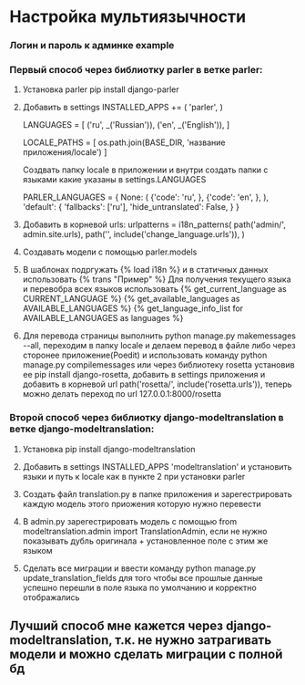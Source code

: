 # Настройка мультиязычности

### Логин и пароль к админке example

### Первый способ через библиотку parler в ветке parler:

1) Установка parler pip install django-parler

2) Добавить в settings 
   INSTALLED_APPS += (
       'parler',
   )
   
   LANGUAGES = [
       ('ru', _('Russian')),
       ('en', _('English')),
   ]
   
   LOCALE_PATHS = [
       os.path.join(BASE_DIR, 'название приложения/locale')
   ]
   
   Создвать папку locale в приложении и внутри создать папки с языками какие 
   указаны в settings.LANGUAGES
   
   PARLER_LANGUAGES = {
       None: (
           {'code': 'ru', },
           {'code': 'en', },
       ),
       'default': {
           'fallbacks': ['ru'],
           'hide_untranslated': False,
       }
   }

3) Добавить в корневой urls:
   urlpatterns = i18n_patterns(
       path('admin/', admin.site.urls),
       path('', include('change_language.urls')),
   )

4) Создавать модели с помощью parler.models

5) В шаблонах подргужать {% load i18n %} и в статичных данных использовать
   {% trans "Пример" %}
   Для получения текущего языка и перевобра всех языков использовать
   {% get_current_language as CURRENT_LANGUAGE %}
   {% get_available_languages as AVAILABLE_LANGUAGES %}
   {% get_language_info_list for AVAILABLE_LANGUAGES as languages %}

6) Для перевода страницы выполнить python manage.py makemessages --all, 
   переходим в папку locale и делаем перевод в файле либо через сторонее 
   приложение(Poedit) и использовать команду python manage.py compilemessages
   или через библиотеку rosetta установив ее pip install django-rosetta, 
   добавить в settings приложения и добавить в корневой url 
   path('rosetta/', include('rosetta.urls')), теперь можно делать переход 
   по url 127.0.0.1:8000/rosetta



### Второй способ через библиотку django-modeltranslation в ветке django-modeltranslation:

1) Установка pip install django-modeltranslation

2) Добавить в settings INSTALLED_APPS 'modeltranslation' и  установить языки 
   и путь к locale как в пункте 2 при установки parler

3) Создать файл translation.py в папке приложения и зарегестрировать каждую
   модель этого приожения которую нужно перевести

4) В admin.py зарегестрировать модель с помощью
   from modeltranslation.admin import TranslationAdmin, если не нужно
   показывать дубль оригинала + установленное поле с этим же языком

5) Сделать все миграции и ввести команду 
   python manage.py update_translation_fields для того чтобы все прошлые данные
   успешно перешли в поле языка по умолчанию и корректно отображались


## Лучший способ мне кажется через django-modeltranslation, т.к. не нужно затрагивать модели и можно сделать миграции с полной бд
